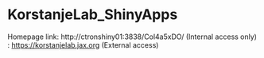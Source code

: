 # KorstanjeLab_ShinyApps
Homepage link: http://ctronshiny01:3838/Col4a5xDO/ (Internal access only)
             : https://korstanjelab.jax.org (External access)

